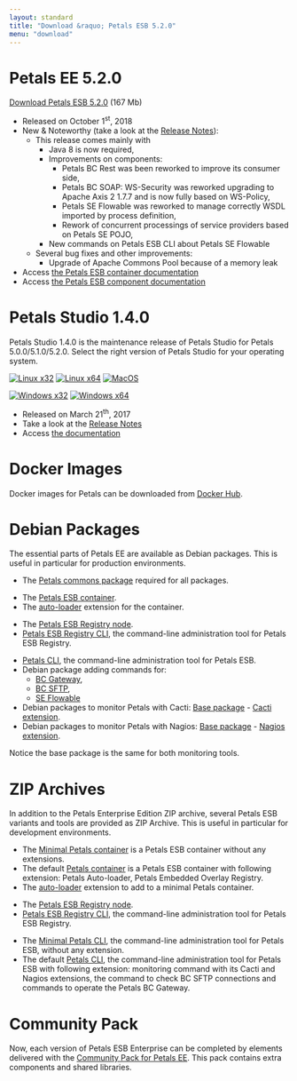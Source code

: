 ```yaml
---
layout: standard
title: "Download &raquo; Petals ESB 5.2.0"
menu: "download"
---
```


# Petals EE 5.2.0

[Download Petals ESB 5.2.0](https://repository.ow2.org/nexus/content/groups/public/org/ow2/petals/petals-esb-enterprise-edition/5.2.0/petals-esb-enterprise-edition-5.2.0.zip "Petals ESB 5.2.0") (167 Mb)

- Released on October 1<sup>st</sup>, 2018
- New & Noteworthy (take a look at the [Release Notes](https://jira.petalslink.com/secure/IssueNavigator.jspa?mode=hide&requestId=10260)):
  - This release comes mainly with
    - Java 8 is now required,
    - Improvements on components:
      - Petals BC Rest was been reworked to improve its consumer side,
      - Petals BC SOAP: WS-Security was reworked upgrading to Apache Axis 2 1.7.7 and is now fully based on WS-Policy,
      - Petals SE Flowable was reworked to manage correctly WSDL imported by process definition,
      - Rework of concurrent processings of service providers based on Petals SE POJO,
    - New commands on Petals ESB CLI about Petals SE Flowable 
  - Several bug fixes and other improvements:
    - Upgrade of Apache Commons Pool because of a memory leak
- Access [the Petals ESB container documentation](https://doc.petalslink.com/display/petalsesb520)
- Access [the Petals ESB component documentation](https://doc.petalslink.com/display/petalscomponents/Petals+Components)

# Petals Studio 1.4.0

Petals Studio 1.4.0 is the maintenance release of Petals Studio for Petals 5.0.0/5.1.0/5.2.0.
Select the right version of Petals Studio for your operating system.

<a href="http://download.petalslink.com/petals-studio/Petals-Studio--1.4.0--linux.gtk.x86.zip"><img alt="Linux x32" src="/resources/images/linux_32.png" /></a>
<a href="http://download.petalslink.com/petals-studio/Petals-Studio--1.4.0--linux.gtk.x86_64.zip"><img alt="Linux x64" src="/resources/images/linux_64.png" /></a>
<a href="http://download.petalslink.com/petals-studio/Petals-Studio--1.4.0--macosx.cocoa.x86_64.zip"><img alt="MacOS" src="/resources/images/mac.png" /></a><br />

<a href="http://download.petalslink.com/petals-studio/Petals-Studio--1.4.0--win32.win32.x86.zip"><img alt="Windows x32" src="/resources/images/windows_32.png"/></a>
<a href="http://download.petalslink.com/petals-studio/Petals-Studio--1.4.0--win32.win32.x86_64.zip"><img alt="Windows x64" src="/resources/images/windows_64.png"/></a>

- Released on March 21<sup>th</sup>, 2017
- Take a look at the [Release Notes](https://jira.petalslink.com/secure/ReleaseNote.jspa?projectId=10070&version=10323)
- Access [the documentation](https://doc.petalslink.com/display/petalsstudio14/Petals+Studio+1.4)

# Docker Images

Docker images for Petals can be downloaded from [Docker Hub](https://hub.docker.com/u/petals/).

# Debian Packages

The essential parts of Petals EE are available as Debian packages.
This is useful in particular for production environments.

- The [Petals commons package](https://repository.ow2.org/nexus/content/groups/public/org/ow2/petals/petals-commons-deb/1.2.0/petals-commons-deb-1.2.0.deb) required for all packages.

<!-- -->

- The [Petals ESB container](https://repository.ow2.org/nexus/content/groups/public/org/ow2/petals/petals-esb-default-deb/5.2.0-1.0/petals-esb-default-deb-5.2.0-1.0.deb).
- The [auto-loader](https://repository.ow2.org/nexus/content/groups/public/org/ow2/petals/petals-autoloader-deb/1.1.0-1.0/petals-autoloader-deb-1.1.0-1.0.deb) extension for the container.

<!-- -->

- The [Petals ESB Registry node](https://repository.ow2.org/nexus/content/groups/public/org/ow2/petals/petals-registry-overlay-deb/1.1.0-1.0/petals-registry-overlay-deb-1.1.0-1.0.deb).
- [Petals ESB Registry CLI](https://repository.ow2.org/nexus/content/groups/public/org/ow2/petals/petals-registry-cli-deb/1.2.0-1.0/petals-registry-cli-deb-1.2.0-1.0.deb), the command-line administration tool for Petals ESB Registry.

<!-- -->

- [Petals CLI](https://repository.ow2.org/nexus/content/groups/public/org/ow2/petals/petals-cli-distrib-deb/3.1.1-1.0/petals-cli-distrib-deb-3.1.1-1.0.deb), the command-line administration tool for Petals ESB.
- Debian package adding commands for:
  - [BC Gateway](https://repository.ow2.org/nexus/content/groups/public/org/ow2/petals/petals-cli-bc-gateway/2.1.0/petals-cli-bc-gateway-2.1.0.deb),
  - [BC SFTP](https://repository.ow2.org/nexus/content/groups/public/org/ow2/petals/petals-cli-bc-sftp/1.1.0/petals-cli-bc-sftp-1.1.0.deb),
  - [SE Flowable](https://repository.ow2.org/nexus/content/groups/public/org/ow2/petals/petals-cli-se-flowable/1.0.0/petals-cli-se-flowable-1.0.0.deb)
- Debian packages to monitor Petals with Cacti:
[Base package](https://repository.ow2.org/nexus/content/groups/public/org/ow2/petals/petals-cli-cmd-monitoring-deb/2.1.0-1.0/petals-cli-cmd-monitoring-deb-2.1.0-1.0.deb) -
[Cacti extension](https://repository.ow2.org/nexus/content/groups/public/org/ow2/petals/petals-cli-cmd-monitoring-mo-cacti-deb/2.1.0-1.0/petals-cli-cmd-monitoring-mo-cacti-deb-2.1.0-1.0.deb).
- Debian packages to monitor Petals with Nagios:
[Base package](https://repository.ow2.org/nexus/content/groups/public/org/ow2/petals/petals-cli-cmd-monitoring-deb/2.1.0-1.0/petals-cli-cmd-monitoring-deb-2.1.0-1.0.deb) -
[Nagios extension](https://repository.ow2.org/nexus/content/groups/public/org/ow2/petals/petals-cli-cmd-monitoring-so-nagios-deb/2.1.0-1.0/petals-cli-cmd-monitoring-so-nagios-deb-2.1.0-1.0.deb).

Notice the base package is the same for both monitoring tools.

# ZIP Archives

In addition to the Petals Enterprise Edition ZIP archive, several Petals ESB variants and tools are provided as ZIP Archive.
This is useful in particular for development environments.

- The [Minimal Petals container](https://repository.ow2.org/nexus/content/groups/public/org/ow2/petals/petals-esb-minimal-zip/5.2.0/petals-esb-minimal-zip-5.2.0.zip) is a Petals ESB container without any extensions.
- The default [Petals container](https://repository.ow2.org/nexus/content/groups/public/org/ow2/petals/petals-esb-default-zip/5.2.0/petals-esb-default-zip-5.2.0.zip) is a Petals ESB container with following extension: Petals Auto-loader, Petals Embedded Overlay Registry.
- The [auto-loader](https://repository.ow2.org/nexus/content/groups/public/org/ow2/petals/petals-autoloader-zip/1.1.0-1.0/petals-autoloader-zip-1.1.0-1.0.zip) extension to add to a minimal Petals container.

<!-- -->

- The [Petals ESB Registry node](https://repository.ow2.org/nexus/content/groups/public/org/ow2/petals/petals-registry-overlay-zip/1.1.0-1.0/petals-registry-overlay-zip-1.1.0-1.0.zip).
- [Petals ESB Registry CLI](https://repository.ow2.org/nexus/content/groups/public/org/ow2/petals/petals-registry-cli-zip/1.2.0-1.0/petals-registry-cli-zip-1.2.0-1.0.zip), the command-line administration tool for Petals ESB Registry.

<!-- -->

- The [Minimal Petals CLI](https://repository.ow2.org/nexus/content/groups/public/org/ow2/petals/petals-cli/3.1.1/petals-cli-3.1.1.zip), the command-line administration tool for Petals ESB, without any extension.
- The default [Petals CLI](https://repository.ow2.org/nexus/content/groups/public/org/ow2/petals/petals-cli-distrib-zip/3.1.1-1.0/petals-cli-distrib-zip-3.1.1-1.0.zip), the command-line administration tool for Petals ESB with following extension: monitoring command with its Cacti and Nagios extensions, the command to check BC SFTP connections and commands to operate the Petals BC Gateway.

# Community Pack

Now, each version of Petals ESB Enterprise can be completed by elements delivered with the [Community Pack for Petals EE](https://repository.ow2.org/nexus/content/groups/public/org/ow2/petals/petals-community-pack/5.2.0/petals-community-pack-5.2.0.zip). This pack contains extra components and shared libraries.

